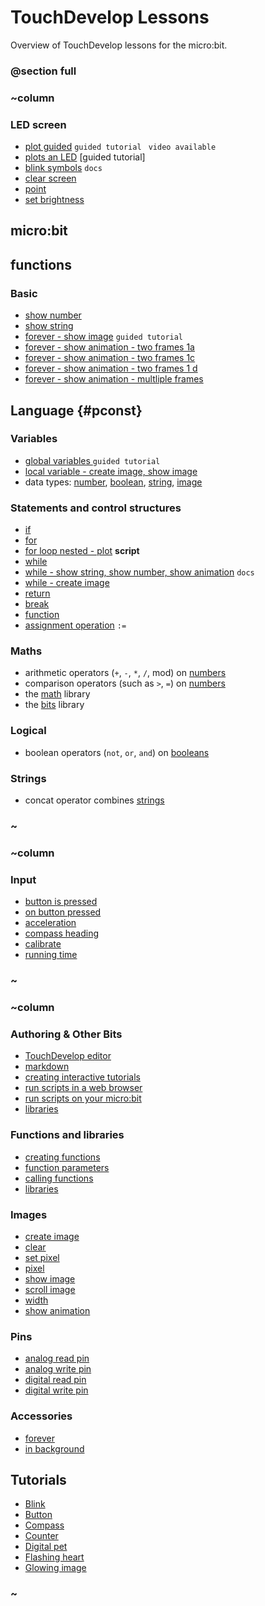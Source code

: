 # TouchDevelop Lessons

Overview of TouchDevelop lessons for the micro:bit.

### @section full

### ~column 

### LED screen

* [plot guided](/hcwxud) `guided tutorial ` `video available`
* [plots an LED](/njuzbvocit) [guided tutorial]
* [blink symbols](/rfchtfjmag) `docs`
* [clear screen](/jwqywu)
* [point](/reference/led/point)
* [set brightness](/tfrmcgdtxk)

## micro:bit

## functions

### Basic

* [show number](/doxhko)
* [show string](/hgsfxg)
* [forever - show image](/bniyze) `guided tutorial`
* [forever - show animation - two frames 1a](/rwsjmubtaa)
* [forever - show animation - two frames 1c](/fomtaxxdkk)
* [forever - show animation - two frames 1 d](/huguhgjmmn)
* [forever - show animation - multliple frames](/tweyhx)

## Language {#pconst}

### Variables

* [global variables ](/nkecii) `guided tutorial`
* [local variable - create image, show image](/dcvnwv)
* data types: [number](/reference/types/number), [boolean](/reference/types/boolean), [string](/reference/types/string), [image](/reference/image/image)

### Statements and control structures

* [if](/reference/logic/if)
* [for](/reference/loops/for)
* [for loop nested - plot](/vpvhdnaqfm) **script**
* [while](/js/while)
* [while - show string, show number, show animation](/bidtzqdips) `docs`
* [while - create image ](/bnqbom)
* [return](/js/return)
* [break](/js/break)
* [function](/js/function)
* [assignment operation](/reference/variables/assign) `:=`

### Maths

* arithmetic operators (`+`, `-`, `*`, `/`, mod)  on [numbers](/reference/types/number)
* comparison operators (such as `>`, `=`) on [numbers](/reference/types/number)
* the [math](/js/math) library
* the [bits](/js/bits) library

### Logical

* boolean operators (`not`, `or`, `and`) on [booleans](/reference/types/boolean)

### Strings

* concat operator combines [strings](/reference/types/string)

### ~

### ~column 

### Input

* [button is pressed](/reference/input/button-is-pressed)
* [on button pressed](/reference/input/on-button-pressed)
* [acceleration](/reference/input/acceleration)
* [compass heading](/reference/input/compass-heading)
* [calibrate](/functions/calibrate)
* [running time](/reference/input/running-time)

### ~

### ~column 

### Authoring & Other Bits

* [TouchDevelop editor](/js/editor)
* [markdown](/js/markdown)
* [creating interactive tutorials](/js/creatinginteractivetutorials)
* [run scripts in a web browser](/js/simulator)
* [run scripts on your micro:bit](/usb)
* [libraries](/js/libraries)

### Functions and libraries

* [creating functions](/js/function)
* [function parameters](/js/functionparameters)
* [calling functions](/js/call)
* [libraries](/js/libraries)

### Images

* [create image](/reference/images/create-image)
* [clear](/reference/basic/clear-screen)
* [set pixel](/reference/images/set-pixel)
* [pixel](/reference/images/pixel)
* [show image](/reference/images/show-image)
* [scroll image](/reference/images/scroll-image)
* [width](/functions/width)
* [show animation](/reference/basic/show-animation)

### Pins

* [analog read pin](/reference/pins/analog-read-pin)
* [analog write pin](/reference/pins/analog-write-pin)
* [digital read pin](/reference/pins/digital-read-pin)
* [digital write pin](/reference/pins/digital-write-pin)

### Accessories

* [forever](/reference/basic/forever)
* [in background](/reference/control/in-background)

## Tutorials

* [Blink](/script:hcwxud)
* [Button](/script:rxqgzy)
* [Compass](/script:fhhhwl)
* [Counter](/script:bqrria)
* [Digital pet](/script:lsqwsk)
* [Flashing heart](/script:bniyze)
* [Glowing image](/script:hydyrp)

### ~

